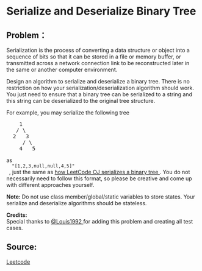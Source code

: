 # Serialize and Deserialize Binary Tree

## Problem：

<div class="question-content">
 <p>
 </p>
 <p>
  Serialization is the process of converting a data structure or object into a sequence of bits so that it can be stored in a file or memory buffer, or transmitted across a network connection link to be reconstructed later in the same or another computer environment.
 </p>
 <p>
  Design an algorithm to serialize and deserialize a binary tree. There is no restriction on how your serialization/deserialization algorithm should work. You just need to ensure that a binary tree can be serialized to a string and this string can be deserialized to the original tree structure.
 </p>
 <p>
  For example, you may serialize the following tree
 </p>
 <pre>
    1
   / \
  2   3
     / \
    4   5
</pre>
 as
 <code>
  "[1,2,3,null,null,4,5]"
 </code>
 , just the same as
 <a href="https://leetcode.com/faq/#binary-tree">
  how LeetCode OJ serializes a binary tree
 </a>
 . You do not necessarily need to follow this format, so please be creative and come up with different approaches yourself.
 <p>
  <b>
   Note:
  </b>
  Do not use class member/global/static variables to store states. Your serialize and deserialize algorithms should be stateless.
 </p>
 <p>
  <b>
   Credits:
  </b>
  <br/>
  Special thanks to
  <a href="https://leetcode.com/discuss/user/Louis1992">
   @Louis1992
  </a>
  for adding this problem and creating all test cases.
 </p>
</div>


## Source:
[Leetcode](https://leetcode.com/problems/serialize-and-deserialize-binary-tree/)

